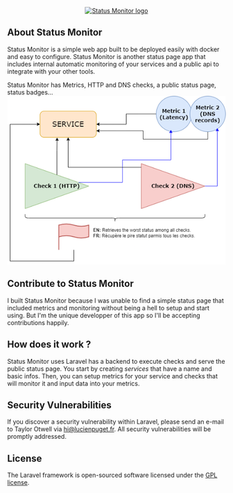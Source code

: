 <p align="center"><a href="#coming" target="_blank"><img src="https://raw.githubusercontent.com/laravel/art/master/logo-lockup/5%20SVG/2%20CMYK/1%20Full%20Color/laravel-logolockup-cmyk-red.svg" width="400" alt="Status Monitor logo"></a></p>

## About Status Monitor

Status Monitor is a simple web app built to be deployed easily with docker and easy to configure. Status Monitor is another status page app that includes internal automatic monitoring of your services and a public api to integrate with your other tools.

Status Monitor has Metrics, HTTP and DNS checks, a public status page, status badges...
![How does Status Monitor works](https://raw.githubusercontent.com/PatrickePatate/status-monitor/main/storage/app/public/fonctionnement_sm.png?raw=true)

## Contribute to Status Monitor

I built Status Monitor because I was unable to find a simple status page that included metrics and monitoring without being a hell to setup and start using.
But I'm the unique developper of this app so I'll be accepting contributions happily.

## How does it work ?

Status Monitor uses Laravel has a backend to execute checks and serve the public status page. 
You start by creating *services* that have a name and basic infos. Then, you can setup metrics for your service and checks that will monitor it and input data into your metrics.

## Security Vulnerabilities

If you discover a security vulnerability within Laravel, please send an e-mail to Taylor Otwell via [hi@lucienpuget.fr](mailto:hi@lucienpuget.fr). All security vulnerabilities will be promptly addressed.

## License

The Laravel framework is open-sourced software licensed under the [GPL license](https://opensource.org/licenses/GPL-3-0).
